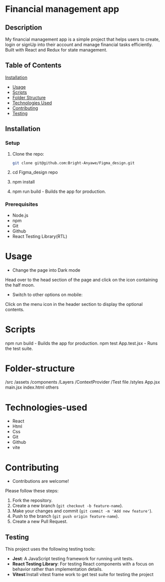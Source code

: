 # Financial management app

## Description 
My financial management app is a simple project that helps users to create, login or signUp into their account and  manage financial tasks efficiently. Built with React and Redux for state management.

## Table of Contents
[Installation](#installation)
- [Usage](#usage)
- [Scripts](#scripts)
- [Folder Structure](#folder-structure)
- [Technologies Used](#technologies-used)
- [Contributing](#contributing)
- [Testing](#testing)

   
 ## Installation


### Setup
1. Clone the repo:
   ```bash
   git clone git@github.com:Bright-Anyawe/Figma_design.git

2. cd Figma_design repo

3. npm install

4. npm run build - Builds the app for production.




### Prerequisites
- Node.js
- npm
- Git
- Github
- React Testing Library(RTL)

# Usage
- Change the page into Dark mode

 Head over to the head section of the page and click on the icon containing the half moon.

- Switch to other options on mobile: 

Click on the menu icon in the header section to display the optional contents.

# Scripts
npm run build - Builds the app for production.
npm test App.test.jsx - Runs the test suite.


# Folder-structure
/src
  /assets
  /components
     /Layers
  /ContextProvider
  /Test file
  /styles
  App.jsx
  main.jsx
  index.html
  others

# Technologies-used
- React
- Html
- Css
- Git
- Github
- vite

# Contributing
- Contributions are welcome! 

Please follow these steps:

1. Fork the repository.
2. Create a new branch (`git checkout -b feature-name`).
3. Make your changes and commit (`git commit -m 'Add new feature'`).
4. Push to the branch (`git push origin feature-name`).
5. Create a new Pull Request.

## Testing
This project uses the following testing tools:
- **Jest**: A JavaScript testing framework for running unit tests.
- **React Testing Library**: For testing React components with a focus on behavior rather than implementation details.
-  **Vitest**:Install vitest frame work to get test suite for testing the project


